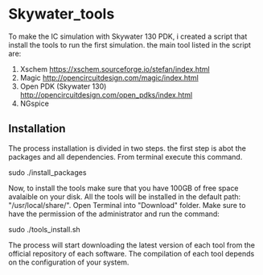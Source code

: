 # Skywater_tools
To make the IC simulation with Skywater 130 PDK, i created a script that install the tools to run the first simulation. 
the main tool listed in the script are:
1) Xschem https://xschem.sourceforge.io/stefan/index.html
2) Magic http://opencircuitdesign.com/magic/index.html
3) Open PDK (Skywater 130) http://opencircuitdesign.com/open_pdks/index.html
4) NGspice

## Installation
The process installation is divided in two steps.
the first step is abot the packages and all dependencies.
From terminal execute this command.

sudo ./install_packages

Now, to install the tools make sure that you have 100GB of free space avalaible on your disk. All the tools will be installed in the default path: "/usr/local/share/".
Open Terminal into "Download" folder. Make sure to have the permission of the administrator and run the command:

sudo ./tools_install.sh

The process will start downloading the latest version of each tool from the official repository of each software.
The compilation of each tool depends on the configuration of your system.
